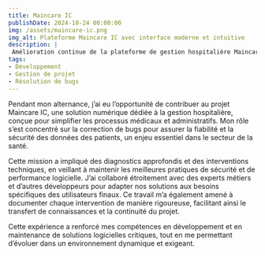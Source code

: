 ```yaml
---
title: Maincare IC
publishDate: 2024-10-24 00:00:00
img: /assets/maincare-ic.png
img_alt: Plateforme Maincare IC avec interface moderne et intuitive
description: |
 Amélioration continue de la plateforme de gestion hospitalière Maincare IC en collaboration avec des équipes pluridisciplinaires.
tags:
- Développement
- Gestion de projet
- Résolution de bugs
---
```


Pendant mon alternance, j’ai eu l’opportunité de contribuer au projet Maincare IC, une solution numérique dédiée à la gestion hospitalière, conçue pour simplifier les processus médicaux et administratifs. Mon rôle s’est concentré sur la correction de bugs pour assurer la fiabilité et la sécurité des données des patients, un enjeu essentiel dans le secteur de la santé.

Cette mission a impliqué des diagnostics approfondis et des interventions techniques, en veillant à maintenir les meilleures pratiques de sécurité et de performance logicielle. J’ai collaboré étroitement avec des experts métiers et d’autres développeurs pour adapter nos solutions aux besoins spécifiques des utilisateurs finaux. Ce travail m’a également amené à documenter chaque intervention de manière rigoureuse, facilitant ainsi le transfert de connaissances et la continuité du projet.

Cette expérience a renforcé mes compétences en développement et en maintenance de solutions logicielles critiques, tout en me permettant d’évoluer dans un environnement dynamique et exigeant.